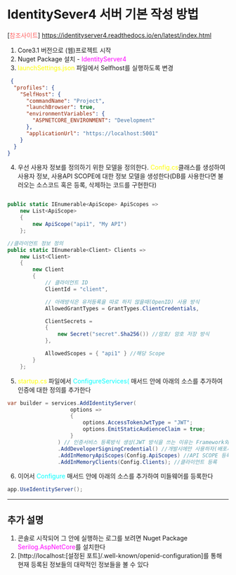 # IdentitySever4 서버 기본 작성 방법

[<span style="color:rgb(255, 100, 100)">참조사이트</span>] https://identityserver4.readthedocs.io/en/latest/index.html

1. Core3.1 버전으로 (웹)프로젝트 시작
2. Nuget Package 설치 - <span style="color:rgb(255,0,255)">IdentityServer4 </span>
3. <span style="color:rgb(255,2555,0)">launchSettings.json</span> 파일에서 Selfhost를 실행하도록 변경

```json
 {
  "profiles": {
    "SelfHost": {
      "commandName": "Project",
      "launchBrowser": true,
      "environmentVariables": {
        "ASPNETCORE_ENVIRONMENT": "Development"
      },
      "applicationUrl": "https://localhost:5001"
    }
  }
}
```

4. 우선 사용자 정보를 정의하기 위한 모델을 정의한다. <span style="color:rgb(255,2555,0)">Config.cs</span>클래스를 생성하여 사용자 정보, 사용API SCOPE에 대한 정보 모델을 생성한다(DB를 사용한다면 불러오는 소스코드 혹은 등록, 삭제하는 코드를 구현한다)
```c#

public static IEnumerable<ApiScope> ApiScopes =>
    new List<ApiScope>
    {
        new ApiScope("api1", "My API")
    };

//클라이언트 정보 정의
public static IEnumerable<Client> Clients =>
    new List<Client>
    {
        new Client
        {
            // 클라이언트 ID
            ClientId = "client",

            // 아래방식은 유저등록을 따로 하지 않을때(OpenID) 사용 방식
            AllowedGrantTypes = GrantTypes.ClientCredentials,

            ClientSecrets =
            {
                new Secret("secret".Sha256()) //암호/ 암호 저장 방식
            },

            AllowedScopes = { "api1" } //해당 Scope
        }
    };
```
5. <span style="color:rgb(255,2555,0)">startup.cs</span> 파일에서 <span style="color:rgb(0,2555,255)">ConfigureServices(</span> 매서드 안에 아래의 소스를 추가하여 인증에 대한 정의를 추가한다

```c#
var builder = services.AddIdentityServer(
                    options =>
                    {
                        options.AccessTokenJwtType = "JWT";
                        options.EmitStaticAudienceClaim = true;
                    }
                ) // 인증서비스 등록방식 생성(JWT 방식을 쓰는 이유는 Framework와 호환을 위해)
                .AddDeveloperSigningCredential() //개발시에만 사용하자(배포시 보여지면 안되는 정보도 포함되어 보여짐).
                .AddInMemoryApiScopes(Config.ApiScopes) //API SCOPE 등록
                .AddInMemoryClients(Config.Clients); //클라이언트 등록
```


6. 이어서 <span style="color:rgb(0,2555,255)">Configure</span> 매서드 안에 아래의 소스를 추가하여 미들웨어를 등록한다
```csharp
app.UseIdentityServer();
```
<hr>

## 추가 설명
1. 콘솔로 시작되어 그 안에 실행하는 로그를 보려면 Nuget Package <span style="color:rgb(255,0,255)">Serilog.AspNetCore</span>를 설치한다
2. [http://localhost:[설정된 포트]/.well-known/openid-configuration]를 통해 현재 등록된 정보들의 대략적인 정보들을 볼 수 있다 